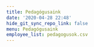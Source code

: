 ```yaml
---
title: Pedagógusaink
date: '2020-04-28 22:48'
hide_git_sync_repo_link: false
menu: Pedagógusaink
employee_list: pedagogusok.csv
---
```


